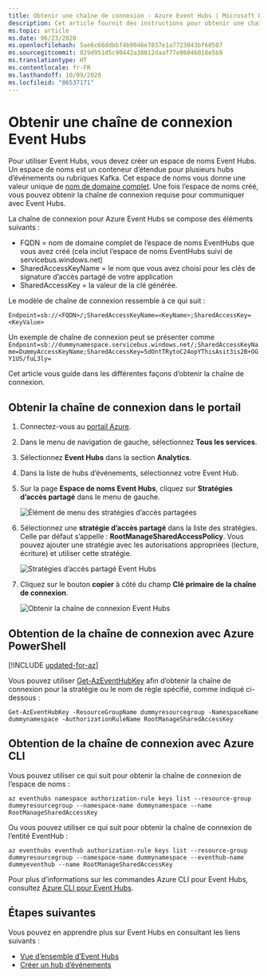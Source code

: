 ```yaml
---
title: Obtenir une chaîne de connexion - Azure Event Hubs | Microsoft Docs
description: Cet article fournit des instructions pour obtenir une chaîne de connexion utilisable par les clients pour se connecter à Azure Event Hubs.
ms.topic: article
ms.date: 06/23/2020
ms.openlocfilehash: 5ae6c66ddbbf4b9946e7037e1a7723043bf60507
ms.sourcegitcommit: 829d951d5c90442a38012daaf77e86046018e5b9
ms.translationtype: HT
ms.contentlocale: fr-FR
ms.lasthandoff: 10/09/2020
ms.locfileid: "86537171"
---
```

# <a name="get-an-event-hubs-connection-string"></a>Obtenir une chaîne de connexion Event Hubs

Pour utiliser Event Hubs, vous devez créer un espace de noms Event Hubs. Un espace de noms est un conteneur d’étendue pour plusieurs hubs d’événements ou rubriques Kafka. Cet espace de noms vous donne une valeur unique de [nom de domaine complet](https://en.wikipedia.org/wiki/Fully_qualified_domain_name). Une fois l’espace de noms créé, vous pouvez obtenir la chaîne de connexion requise pour communiquer avec Event Hubs.

La chaîne de connexion pour Azure Event Hubs se compose des éléments suivants :

* FQDN = nom de domaine complet de l’espace de noms EventHubs que vous avez créé (cela inclut l’espace de noms EventHubs suivi de servicebus.windows.net)
* SharedAccessKeyName = le nom que vous avez choisi pour les clés de signature d’accès partagé de votre application
* SharedAccessKey = la valeur de la clé générée.

Le modèle de chaîne de connexion ressemble à ce qui suit :
```
Endpoint=sb://<FQDN>/;SharedAccessKeyName=<KeyName>;SharedAccessKey=<KeyValue>
```

Un exemple de chaîne de connexion peut se présenter comme `Endpoint=sb://dummynamespace.servicebus.windows.net/;SharedAccessKeyName=DummyAccessKeyName;SharedAccessKey=5dOntTRytoC24opYThisAsit3is2B+OGY1US/fuL3ly=`

Cet article vous guide dans les différentes façons d’obtenir la chaîne de connexion.

## <a name="get-connection-string-from-the-portal"></a>Obtenir la chaîne de connexion dans le portail
1. Connectez-vous au [portail Azure](https://portal.azure.com). 
2. Dans le menu de navigation de gauche, sélectionnez **Tous les services**. 
3. Sélectionnez **Event Hubs** dans la section **Analytics**. 
4. Dans la liste de hubs d’événements, sélectionnez votre Event Hub.
6. Sur la page **Espace de noms Event Hubs**, cliquez sur **Stratégies d’accès partagé** dans le menu de gauche.

    ![Élément de menu des stratégies d’accès partagées](./media/event-hubs-get-connection-string/event-hubs-get-connection-string1.png)
7. Sélectionnez une **stratégie d’accès partagé** dans la liste des stratégies. Celle par défaut s’appelle : **RootManageSharedAccessPolicy**. Vous pouvez ajouter une stratégie avec les autorisations appropriées (lecture, écriture) et utiliser cette stratégie. 

    ![Stratégies d’accès partagé Event Hubs](./media/event-hubs-get-connection-string/event-hubs-get-connection-string2.png)
8. Cliquez sur le bouton **copier** à côté du champ **Clé primaire de la chaîne de connexion**. 

    ![Obtenir la chaîne de connexion Event Hubs](./media/event-hubs-get-connection-string/event-hubs-get-connection-string3.png)

## <a name="getting-the-connection-string-with-azure-powershell"></a>Obtention de la chaîne de connexion avec Azure PowerShell

[!INCLUDE [updated-for-az](../../includes/updated-for-az.md)]

Vous pouvez utiliser [Get-AzEventHubKey](/powershell/module/az.eventhub/get-azeventhubkey) afin d’obtenir la chaîne de connexion pour la stratégie ou le nom de règle spécifié, comme indiqué ci-dessous :

```azurepowershell-interactive
Get-AzEventHubKey -ResourceGroupName dummyresourcegroup -NamespaceName dummynamespace -AuthorizationRuleName RootManageSharedAccessKey
```

## <a name="getting-the-connection-string-with-azure-cli"></a>Obtention de la chaîne de connexion avec Azure CLI
Vous pouvez utiliser ce qui suit pour obtenir la chaîne de connexion de l’espace de noms :

```azurecli-interactive
az eventhubs namespace authorization-rule keys list --resource-group dummyresourcegroup --namespace-name dummynamespace --name RootManageSharedAccessKey
```

Ou vous pouvez utiliser ce qui suit pour obtenir la chaîne de connexion de l’entité EventHub :

```azurecli-interactive
az eventhubs eventhub authorization-rule keys list --resource-group dummyresourcegroup --namespace-name dummynamespace --eventhub-name dummyeventhub --name RootManageSharedAccessKey
```

Pour plus d’informations sur les commandes Azure CLI pour Event Hubs, consultez [Azure CLI pour Event Hubs](/cli/azure/eventhubs).

## <a name="next-steps"></a>Étapes suivantes

Vous pouvez en apprendre plus sur Event Hubs en consultant les liens suivants :

* [Vue d’ensemble d’Event Hubs](./event-hubs-about.md)
* [Créer un hub d’événements](event-hubs-create.md)
